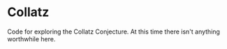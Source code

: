 # Collatz
Code for exploring the Collatz Conjecture. At this time there isn't anything worthwhile here.
